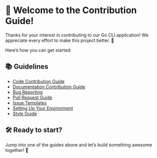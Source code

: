 # 🎉 Welcome to the Contribution Guide!

Thanks for your interest in contributing to our Go CLI application! We appreciate every effort to make this project better. 🙌

Here’s how you can get started:

## 📚 Guidelines
- [Code Contribution Guide](code.md)
- [Documentation Contribution Guide](documentation.md)
- [Bug Reporting](bug_report.md)
- [Pull Request Guide](pull_request.md)
- [Issue Templates](issue_templates.md)
- [Setting Up Your Environment](setup.md)
- [Style Guide](style_guide.md)

## 🛠️ Ready to start?
Jump into one of the guides above and let’s build something awesome together! 🚀
